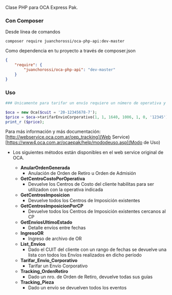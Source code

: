 Clase PHP para OCA Express Pak.

### Con Composer
Desde línea de comandos
```
composer require juanchorossi/oca-php-api:dev-master
```

Como dependencia en tu proyecto a través de composer.json

```json
{
    "require": {
        "juanchorossi/oca-php-api": "dev-master"
    }
}
```
### Uso

```php
### Unicamente para tarifar un envío requiere un número de operativa y CUIT válidos y autorizado por OCA para operar (at. al cliente 0800-999-7700). Otros métodos no requieren esta autorización

$oca = new Oca($cuit = '20-12345678-7');
$price = $oca->tarifarEnvioCorporativo(1, 1, 1640, 1006, 1, 0, '12345');
print_r ($price);
```

Para más información y más documentación:
[http://webservice.oca.com.ar/oep_tracking](Web Service)
[https://www4.oca.com.ar/ocaepak/help/mododeuso.asp](Modo de Uso)

* Los siguientes métodos están disponibles en el web service original de OCA. 

	* **AnularOrdenGenerada**
		- Anulación de Orden de Retiro u Orden de Admisión
	* **GetCentroCostoPorOperativa**
		- Devuelve los Centros de Costo del cliente habilitas para ser utilizadon con la operativa indicada
	* **GetCentrosImposicion**
		- Devuelve todos los Centros de Imposición existentes
	* **GetCentrosImposicionPorCP**
		- Devuelve todos los Centros de Imposición existentes cercanos al CP
	* **GetEnviosUltimoEstado**
		- Detalle envíos entre fechas
	* **IngresoOR**
		- Ingreso de archivo de OR
	* **List_Envios**
		- Dado el CUIT del cliente con un rango de fechas se devuelve una lista con todos los Envíos realizados en dicho período
	* **Tarifar_Envio_Corporativo**
		- Tarifar un Envío Corporativo
	* **Tracking_OrdenRetiro**
		- Dado un nro. de Orden de Retiro, devuelve todas sus guías
	* **Tracking_Pieza**
		- Dado un envío se devuelven todos los eventos